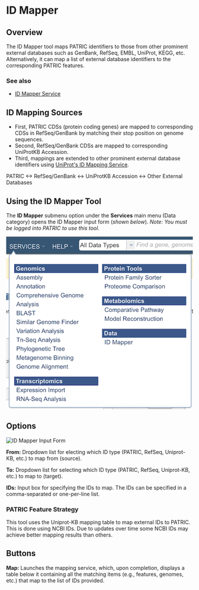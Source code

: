 # ID Mapper

## Overview
The ID Mapper tool maps PATRIC identifiers to those from other prominent external databases such as GenBank, RefSeq, EMBL, UniProt, KEGG, etc. Alternatively, it can map a list of external database identifiers to the corresponding PATRIC features. 

### See also
* [ID Mapper Service](https://patricbrc.org/app/IDMapper)

## ID Mapping Sources
  * First, PATRIC CDSs (protein coding genes) are mapped to
    corresponding CDSs in RefSeq/GenBank by matching their stop position
    on genome sequences.
  * Second, RefSeq/GenBank CDSs are mapped to corresponding UniProtKB
    Accession.
  * Third, mappings are extended to other prominent external database
    identifiers using [UniProt's ID Mapping Service](http://www.uniprot.org/mapping/).

PATRIC <-> RefSeq/GenBank <-> UniProtKB Accession <-> Other External Databases

## Using the ID Mapper Tool
The **ID Mapper** submenu option under the **Services** main menu (Data category) opens the ID Mapper input form (*shown below*). *Note: You must be logged into PATRIC to use this tool.*

![ID Mapper Menu](../images/services_menu.png)

## Options
![ID Mapper Input Form](../images/id_mapper_input_form.png) 

**From:** Dropdown list for electing which ID type (PATRIC, RefSeq, Uniprot-KB, etc.) to map from (source).

**To:** Dropdown list for selecting which ID type (PATRIC, RefSeq, Uniprot-KB, etc.) to map to (target). 

**IDs:** Input box for specifying the IDs to map.  The IDs can be specified in a comma-separated or one-per-line list.

### PATRIC Feature Strategy 
This tool uses the Uniprot-KB mapping table to map external IDs to PATRIC. This is done using NCBI IDs. Due to updates over time some NCBI IDs may achieve better mapping results than others. 

## Buttons
**Map:** Launches the mapping service, which, upon completion, displays a table below it containing all the matching items (e.g., features, genomes, etc.) that map to the list of IDs provided.

